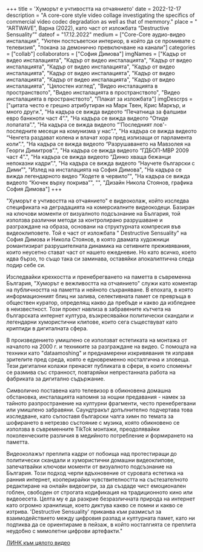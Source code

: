 +++
title = 'Хуморът е учтивостта на отчаянието'
date = 2022-12-17
description = "A core-core style video collage investigating the specifics of commercial video codec degradation as well as that of memmory."
place = " “ARTWAVE”, Варна (2022), като част от изложбата “Destructive Sensuality”"
dateof = "17.12.2022"
medium = ["Core-Core аудио-видео инсталация", "Уютен постсъветски интериор, в който да се промивате с телевизия", "покана за демонично превключване на канали"]
categories = ["collab"]
collaborators = ["София Димова"]
imgNames = ["Кадър от видео инсталацията", "Кадър от видео инсталацията", "Кадър от видео инсталацията", "Кадър от видео инсталацията", "Кадър от видео инсталацията", "Кадър от видео инсталацията", "Кадър от видео инсталацията", "Кадър от видео инсталацията", "Кадър от видео инсталацията", "Цялостен изглед", "Видео инсталацията в пространството", "Видео инсталацията в пространството", "Видео инсталацията в пространството", "Плакат за изложбата"]
imgDescrps = ["цитата често е грешно атрибутиран на Марк Твен, Крис Маркър, и много други.", "На кадъра се вижда видеото “Печатница за фалшиви евро банкноти част 4”.", "На кадъра се вижда видеото “Отиде лопатата”.", "На кадъра се вижда видеото “'Последният лов'- последните месеци на комунизма у нас”.", "На кадъра се вижда видеото “Ченгета раздават колена и влачат хора пред излизащи от парламента коли”.", "На кадъра се вижда видеото “Разрушаването на Мавзолея на Георги Димитров”.", "На кадъра се вижда видеото “ГДБОП-МВР 2009 част 4”.", "На кадъра се вижда видеото “Динко хваща бежанци непоказни кадри”.", "На кадъра се вижда видеото “Научете български с Дими”", "Излед на инсталацията на София Димова", "На кадъра се вижда легендарното видео “Ходете в червило”", "На кадъра се вижда видеото “Кючек върху покрива”", "", "Дизайн Никола Стоянов, графика София Димова"]
+++

"Хуморът е учтивостта на отчаянието" е видеоколаж, който изследва спецификата на деградацията на комерсиалните видеокодеци. Базиран на ключови моменти от визуалното подсъзнание на България, той използва различни методи за контролирано разрушаване и разграждане на образа, основани на структурната компресия във видеоклиповете. Той е част от изложбата " Destructive Sensuality" на София Димова и Никола Стоянов, в която двамата художници романтизират разрушителната динамика на сетивните преживявания, които неусетно стават част от нашето ежедневие. Но като всичко, което идва бързо, то също така си заминава, оставяйки апокалиптична следа подир себе си.

Изследвайки крехкостта и пренебрегването на паметта в съвременна България, "Хуморът е вежливостта на отчаянието" служи като коментар на публичността на паметта и нейното съхраняване. В епохата, в която информационният блиц ни залива, селективната памет се превръща в обществен куратор, определящ какво да пребъде и какво да избледнее в неизвестност. Този проект навлиза в забравените кътчета на българската интернет култура, възкресявайки политически скандали и легендарни хумористични клипове, които сега съществуват като криптиди в дигиталната сфера.

В произведението умишлено се използват естетиката на монтажа от началото на 2000 г. и техниките за разграждане на видео. С помощта на техники като "dataamoshing" и преднамерени изкривявания тя изправя зрителите пред среда, която е едновременно носталгична и зловеща. Тези дигитални колажи пренасят публиката в сфери, в които споменът се размива със странност, повтаряйки непрестанната работа на фабриката за дигитално съдържание.

Символично поставена като телевизор в обикновена домашна обстановка, инсталацията напомня за нощни предавания - намек за тайното разпространение на културни фрагменти, често пренебрегвани или умишлено забравяни. Саундтракът допълнително подчертава това изследване, като съпоставя български чалга химн по темата за шофирането в нетрезво състояние с музика, която обикновено се използва в съвременните TikTok монтажи, преодолявайки поколенческите различия в медийното потребление и формирането на паметта. 

Видеоколажът преплита кадри от побоища над протестиращи до политически скандали и хумористични домашни видеоклипове, запечатвайки ключови моменти от визуалното подсъзнание на България. Този подход черпи вдъхновение от суровата естетика на ранния интернет, кооперирайки чувствителността на състезателното редактиране на онлайн видеоигри, за да създаде чист емоционален гоблен, свободен от строгата кодификация на традиционното кино или видеоесета. Целта му е да разкрие безразличната природа на интернет като огромно хранилище, което диктува какво се помни и какво се изтрива. 'Destructive Sensuality' приканва към размисъл за взаимодействието между цифровия разпад и културната памет, като ни подтиква да се ориентираме в пейзаж, в който носталгията се преплита неудобно с мимолетни цифрови артефакти."

[ЛИНК към цялото видео](https://youtu.be/hJ6enZi8O7w)